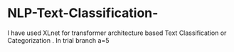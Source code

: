 # NLP-Text-Classification-
I have used  XLnet  for transformer architecture based Text Classification or Categorization .
In trial branch
a=5
